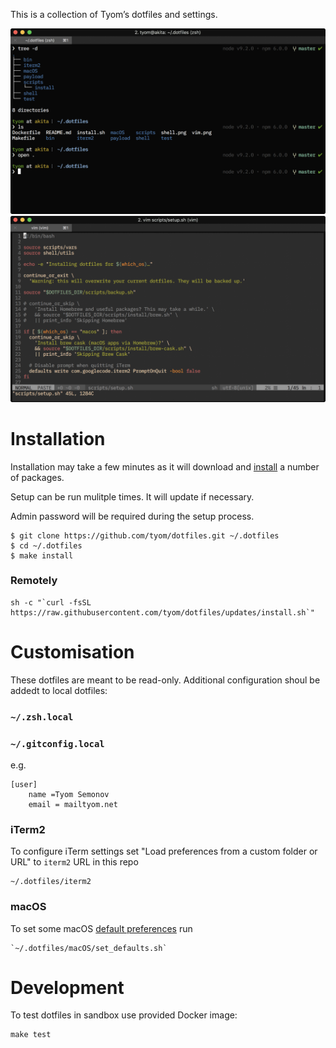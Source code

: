 
This is a collection of Tyom’s dotfiles and settings.

![Shell screenshot](https://raw.githubusercontent.com/tyom/dotfiles/master/shell.png)
![Vim screenshot](https://raw.githubusercontent.com/tyom/dotfiles/master/vim.png)

Installation
============

Installation may take a few minutes as it will download and 
[install](./install) a number of packages.

Setup can be run mulitple times. It will update if necessary.

Admin password will be required during the setup process.

    $ git clone https://github.com/tyom/dotfiles.git ~/.dotfiles
    $ cd ~/.dotfiles
    $ make install

### Remotely

    sh -c "`curl -fsSL https://raw.githubusercontent.com/tyom/dotfiles/updates/install.sh`"

Customisation
==============

These dotfiles are meant to be read-only. Additional configuration shoul be addedt to local dotfiles:

### `~/.zsh.local`
    
### `~/.gitconfig.local`

e.g.

    [user]
        name =Tyom Semonov
        email = mailtyom.net

### iTerm2

To configure iTerm settings set "Load preferences from a custom folder or URL" to `iterm2` URL in this repo

    ~/.dotfiles/iterm2

### macOS

To set some macOS [default preferences](./macOS/set_defaults.sh) run

    `~/.dotfiles/macOS/set_defaults.sh`

Development
===========

To test dotfiles in sandbox use provided Docker image:

    make test
